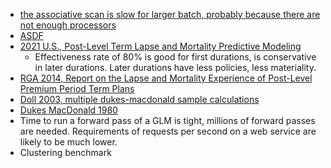 * [the associative scan is slow for larger batch, probably because there are not enough processors](https://github.com/google/jax/discussions/9856)
* [ASDF](https://www.sciencedirect.com/science/article/pii/S2213133715000645?via%3Dihub)
* [2021 U.S., Post-Level Term Lapse and Mortality Predictive Modeling](https://www.soa.org/4aab4c/globalassets/assets/files/resources/research-report/2021/2021-plt-predictive-modeling-report.pdf)
    * Effectiveness rate of 80% is good for first durations, is conservative in later durations. Later durations have less policies, less materiality.
* [RGA 2014, Report on the Lapse and Mortality Experience of Post-Level Premium Period Term Plans](https://www.soa.org/493807/globalassets/assets/files/research/exp-study/research-2014-post-level-shock-report.pdf)
* [Doll 2003, multiple dukes-macdonald sample calculations](https://www.soa.org/globalassets/assets/library/newsletters/product-development-news/2003/july/pdn-2003-iss56-doll-a.pdf)
* [Dukes MacDonald 1980](https://www.soa.org/globalassets/assets/library/research/transactions-of-society-of-actuaries/1980/january/tsa80v3216.pdf)
* Time to run a forward pass of a GLM is tight, millions of forward passes are needed. Requirements of requests per second on a web service are likely to be much lower.
* Clustering benchmark
